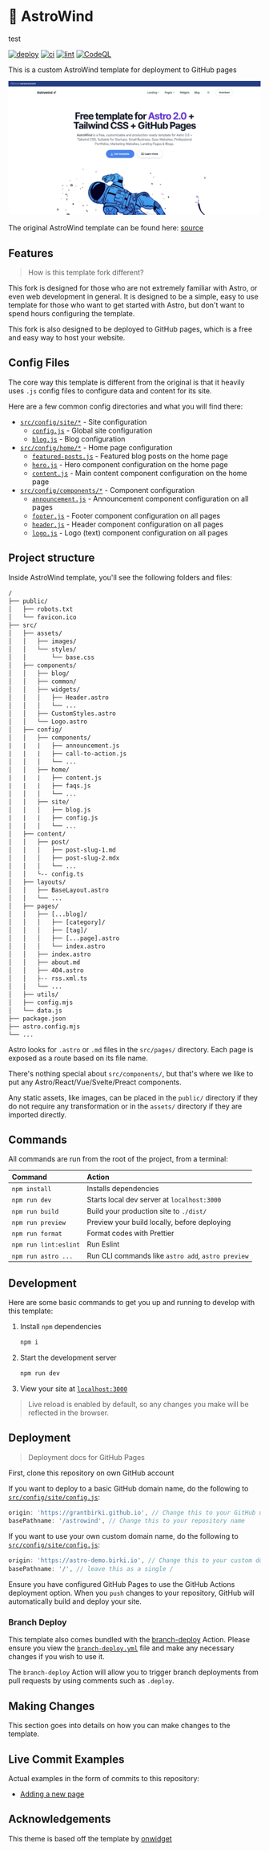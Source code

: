 # 🚀 AstroWind

test

[![deploy](https://github.com/GrantBirki/astrowind/actions/workflows/deploy.yml/badge.svg)](https://github.com/GrantBirki/astrowind/actions/workflows/deploy.yml) [![ci](https://github.com/GrantBirki/astrowind/actions/workflows/ci.yml/badge.svg)](https://github.com/GrantBirki/astrowind/actions/workflows/ci.yml) [![lint](https://github.com/GrantBirki/astrowind/actions/workflows/lint.yml/badge.svg)](https://github.com/GrantBirki/astrowind/actions/workflows/lint.yml) [![CodeQL](https://github.com/GrantBirki/astrowind/actions/workflows/codeql-analysis.yml/badge.svg)](https://github.com/GrantBirki/astrowind/actions/workflows/codeql-analysis.yml)

This is a custom AstroWind template for deployment to GitHub pages

![example](docs/assets/example.png)

The original AstroWind template can be found here: [source](https://github.com/onwidget/astrowind)

## Features

> How is this template fork different?

This fork is designed for those who are not extremely familiar with Astro, or even web development in general. It is designed to be a simple, easy to use template for those who want to get started with Astro, but don't want to spend hours configuring the template.

This fork is also designed to be deployed to GitHub pages, which is a free and easy way to host your website.

## Config Files

The core way this template is different from the original is that it heavily uses `.js` config files to configure data and content for its site.

Here are a few common config directories and what you will find there:

- [`src/config/site/*`](src/config/site) - Site configuration
  - [`config.js`](src/config/site/config.js) - Global site configuration
  - [`blog.js`](src/config/site/blog.js) - Blog configuration
- [`src/config/home/*`](src/config/home) - Home page configuration
  - [`featured-posts.js`](src/config/home/featured-posts.js) - Featured blog posts on the home page
  - [`hero.js`](src/config/home/hero.js) - Hero component configuration on the home page
  - [`content.js`](src/config/home/content.js) - Main content component configuration on the home page
- [`src/config/components/*`](src/config/components) - Component configuration
  - [`announcement.js`](src/config/components/announcement.js) - Announcement component configuration on all pages
  - [`footer.js`](src/config/components/footer.js) - Footer component configuration on all pages
  - [`header.js`](src/config/components/header.js) - Header component configuration on all pages
  - [`logo.js`](src/config/components/logo.js) - Logo (text) component configuration on all pages

## Project structure

Inside AstroWind template, you'll see the following folders and files:

```text
/
├── public/
│   ├── robots.txt
│   └── favicon.ico
├── src/
│   ├── assets/
│   │   ├── images/
│   │   └── styles/
│   │       └── base.css
│   ├── components/
│   │   ├── blog/
│   │   ├── common/
│   │   ├── widgets/
│   │   │   ├── Header.astro
│   │   │   └── ...
│   │   ├── CustomStyles.astro
│   │   └── Logo.astro
│   ├── config/
│   │   ├── components/
|   |   |   ├── announcement.js
|   |   |   ├── call-to-action.js
│   │   │   └── ...
│   │   ├── home/
|   |   |   ├── content.js
|   |   |   ├── faqs.js
│   │   │   └── ...
│   │   ├── site/
│   │   │   ├── blog.js
|   |   |   ├── config.js
│   │   │   └── ...
│   ├── content/
│   │   ├── post/
│   │   │   ├── post-slug-1.md
│   │   │   ├── post-slug-2.mdx
│   │   │   └── ...
│   │   └-- config.ts
│   ├── layouts/
│   │   ├── BaseLayout.astro
│   │   └── ...
│   ├── pages/
│   │   ├── [...blog]/
│   │   │   ├── [category]/
│   │   │   ├── [tag]/
│   │   │   ├── [...page].astro
│   │   │   └── index.astro
│   │   ├── index.astro
│   │   ├── about.md
│   │   ├── 404.astro
│   │   ├-- rss.xml.ts
│   │   └── ...
│   ├── utils/
│   ├── config.mjs
│   └── data.js
├── package.json
├── astro.config.mjs
└── ...
```

Astro looks for `.astro` or `.md` files in the `src/pages/` directory. Each page is exposed as a route based on its file name.

There's nothing special about `src/components/`, but that's where we like to put any Astro/React/Vue/Svelte/Preact components.

Any static assets, like images, can be placed in the `public/` directory if they do not require any transformation or in the `assets/` directory if they are imported directly.

## Commands

All commands are run from the root of the project, from a terminal:

| Command               | Action                                             |
| :-------------------- | :------------------------------------------------- |
| `npm install`         | Installs dependencies                              |
| `npm run dev`         | Starts local dev server at `localhost:3000`        |
| `npm run build`       | Build your production site to `./dist/`            |
| `npm run preview`     | Preview your build locally, before deploying       |
| `npm run format`      | Format codes with Prettier                         |
| `npm run lint:eslint` | Run Eslint                                         |
| `npm run astro ...`   | Run CLI commands like `astro add`, `astro preview` |

## Development

Here are some basic commands to get you up and running to develop with this template:

1. Install `npm` dependencies

   ```bash
   npm i
   ```

2. Start the development server

   ```bash
   npm run dev
   ```

3. View your site at [`localhost:3000`](http://localhost:3000/)

> Live reload is enabled by default, so any changes you make will be reflected in the browser.

## Deployment

> Deployment docs for GitHub Pages

First, clone this repository on own GitHub account

If you want to deploy to a basic GitHub domain name, do the following to [`src/config/site/config.js`](src/config/site/config.js):

```js
origin: 'https://grantbirki.github.io', // Change this to your GitHub username
basePathname: '/astrowind', // Change this to your repository name
```

If you want to use your own custom domain name, do the following to [`src/config/site/config.js`](src/config/site/config.js):

```js
origin: 'https://astro-demo.birki.io', // Change this to your custom domain name make sure it points to your GitHub Pages domain
basePathname: '/', // leave this as a single /
```

Ensure you have configured GitHub Pages to use the GitHub Actions deployment option. When you `push` changes to your repository, GitHub will automatically build and deploy your site.

### Branch Deploy

This template also comes bundled with the [branch-deploy](https://github.com/github/branch-deploy) Action. Please ensure you view the [`branch-deploy.yml`](.github/workflows/branch-deploy.yml) file and make any necessary changes if you wish to use it.

The `branch-deploy` Action will allow you to trigger branch deployments from pull requests by using comments such as `.deploy`.

## Making Changes

This section goes into details on how you can make changes to the template.

## Live Commit Examples

Actual examples in the form of commits to this repository:

- [Adding a new page](https://github.com/GrantBirki/astrowind/commit/6836c11a3140181a65f252e3709e398f67e632c4)

## Acknowledgements

This theme is based off the template by [onwidget](https://github.com/onwidget/astrowind)
